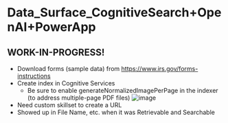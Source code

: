 # Data_Surface_CognitiveSearch+OpenAI+PowerApp
## WORK-IN-PROGRESS!

* Download forms (sample data) from https://www.irs.gov/forms-instructions
* Create index in Cognitive Services
  * Be sure to enable generateNormalizedImagePerPage in the indexer (to address multiple-page PDF files)
    ![image](https://github.com/richchapler/AzureSolutions/assets/44923999/c6aec6f1-c186-424b-bc95-0c724028d25e)
* Need custom skillset to create a URL
* Showed up in File Name, etc. when it was Retrievable and Searchable
